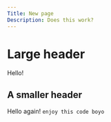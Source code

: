 ```yaml
---
Title: New page
Description: Does this work?
---
```


# Large header

Hello!

## A smaller header

Hello again!
`enjoy this code boyo`